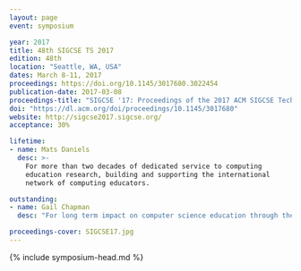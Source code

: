```yaml
---
layout: page
event: symposium

year: 2017
title: 48th SIGCSE TS 2017
edition: 48th
location: "Seattle, WA, USA"
dates: March 8-11, 2017
proceedings: https://doi.org/10.1145/3017680.3022454
publication-date: 2017-03-08
proceedings-title: "SIGCSE '17: Proceedings of the 2017 ACM SIGCSE Technical Symposium on Computer Science Education"
doi: "https://dl.acm.org/doi/proceedings/10.1145/3017680"
website: http://sigcse2017.sigcse.org/
acceptance: 30%

lifetime:
- name: Mats Daniels
  desc: >-
    For more than two decades of dedicated service to computing 
    education research, building and supporting the international 
    network of computing educators.

outstanding:
- name: Gail Chapman
  desc: "For long term impact on computer science education through the creation of curriculum, teacher professional development, and fierce advocacy for social equity in all computing classrooms."

proceedings-cover: SIGCSE17.jpg
---
```


{% include symposium-head.md %}

